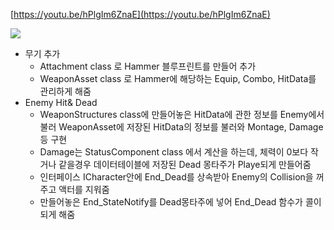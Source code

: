 [https://youtu.be/hPlgIm6ZnaE](https://youtu.be/hPlgIm6ZnaE)

![](https://scrap.kakaocdn.net/dn/cDlStr/hyU2rnRjvl/yyk0NCLrKawbOI6HrCYpf1/img.jpg?width=480&height=360&face=0_0_480_360)

- 무기 추가
    - Attachment class 로 Hammer 블루프린트를 만들어 추가
    - WeaponAsset class 로 Hammer에 해당하는 Equip, Combo, HitData를 관리하게 해줌
- Enemy Hit& Dead
    - WeaponStructures class에 만들어놓은 HitData에 관한 정보를 Enemy에서 불러 WeaponAsset에 저장된 HitData의 정보를 불러와 Montage, Damage등 구현
    - Damage는 StatusComponent class 에서 계산을 하는데, 체력이 0보다 작거나 같을경우 데이터테이블에 저장된 Dead 몽타주가 Playe되게 만들어줌
    - 인터페이스 ICharacter안에 End_Dead를 상속받아 Enemy의 Collision을 꺼주고 액터를 지워줌
    - 만들어놓은 End_StateNotify를 Dead몽타주에 넣어 End_Dead 함수가 콜이되게 해줌